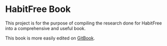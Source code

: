 HabitFree Book
=======

This project is for the purpose of compiling the research done for HabitFree into a comprehensive and useful book.

This book is more easily edited on [GitBook](https://www.gitbook.com/book/habitfree/habitfree-book/welcome).